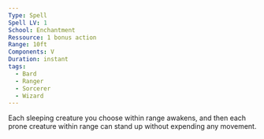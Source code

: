 ```yaml
---
Type: Spell
Spell LV: 1
School: Enchantment
Ressource: 1 bonus action
Range: 10ft
Components: V
Duration: instant
tags:
  - Bard
  - Ranger
  - Sorcerer
  - Wizard
---
```

Each sleeping creature you choose within range awakens, and then each prone creature within range can stand up without expending any movement.